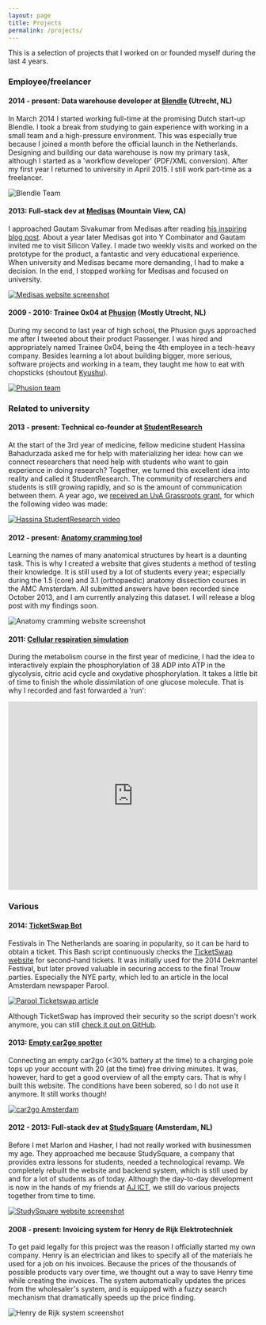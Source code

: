 ```yaml
---
layout: page
title: Projects
permalink: /projects/
---
```


This is a selection of projects that I worked on or founded myself during the last 4 years. 

### Employee/freelancer

#### 2014 - present: Data warehouse developer at [Blendle](https://blendle.com) (Utrecht, NL)

In March 2014 I started working full-time at the promising Dutch start-up Blendle. I took a break from studying to gain experience with working in a small team and a high-pressure environment. This was especially true because I joined a month before the official launch in the Netherlands. Designing and building our data warehouse is now my primary task, although I started as a 'workflow developer' (PDF/XML conversion). After my first year I returned to university in April 2015. I still work part-time as a freelancer.

![Blendle Team](/images/blendle_team.jpg)


#### 2013: Full-stack dev at [Medisas](http://medisas.com) (Mountain View, CA)

I approached Gautam Sivakumar from Medisas after reading [his inspiring blog post](http://gs.posthaven.com/why-i-quit-medicine). About a year later Medisas got into Y Combinator and Gautam invited me to visit Silicon Valley. I made two weekly visits and worked on the prototype for the product, a fantastic and very educational experience. When university and Medisas became more demanding, I had to make a decision. In the end, I stopped working for Medisas and focused on university.

[![Medisas website screenshot](/images/medisas_website.png)](http://medisas.com)


#### 2009 - 2010: Trainee 0x04 at [Phusion](http://www.phusion.nl) (Mostly Utrecht, NL)

During my second to last year of high school, the Phusion guys approached me after I tweeted about their product Passenger. I was hired and appropriately named Trainee 0x04, being the 4th employee in a tech-heavy company. Besides learning a lot about building bigger, more serious, software projects and working in a team, they taught me how to eat with chopsticks (shoutout [Kyushu](http://www.kyushu.nl/)).

[![Phusion team](/images/phusion.png)](http://www.phusion.nl)

### Related to university

#### 2013 - present: Technical co-founder at [StudentResearch](https://www.studentresearch.nl)
At the start of the 3rd year of medicine, fellow medicine student Hassina Bahadurzada asked me for help with materializing her idea: how can we connect researchers that need help with students who want to gain experience in doing research? Together, we turned this excellent idea into reality and called it StudentResearch. The community of researchers and students is still growing rapidly, and so is the amount of communication between them. A year ago, we [received an UvA Grassroots grant](http://icto.uva.nl/icto-centraal/uva-grassroots/ter-inspiratie/ter-inspiratie/ter-inspiratie/content/folder/uitbreiding-studentresearch-kopie.html?page=2&pageSize=20), for which the following video was made:

[![Hassina StudentResearch video](/images/studentresearch_grassroots_video.png)](http://streamingmedia.uva.nl/asset/detail/X2VWfTSK8HW8DOCcTlav1lkD)


#### 2012 - present: [Anatomy cramming tool](https://anatomie.plict.nl)

Learning the names of many anatomical structures by heart is a daunting task. This is why I created a website that gives students a method of testing their knowledge. It is still used by a lot of students every year; especially during the 1.5 (core) and 3.1 (orthopaedic) anatomy dissection courses in the AMC Amsterdam. All submitted answers have been recorded since October 2013, and I am currently analyzing this dataset. I will release a blog post with my findings soon.

![Anatomy cramming website screenshot](/images/anatomy_website_screenshot.png)


#### 2011: [Cellular respiration simulation](http://metabolism.plict.nl)
During the metabolism course in the first year of medicine, I had the idea to interactively explain the phosphorylation of 38 ADP into ATP in the glycolysis, citric acid cycle and oxydative phosphorylation. It takes a little bit of time to finish the whole dissimilation of one glucose molecule. That is why I recorded and fast forwarded a 'run':

<iframe width="100%" height="380" src="https://www.youtube.com/embed/w_MUa8S17RQ" frameborder="0" allowfullscreen></iframe>


### Various

#### 2014: [TicketSwap Bot](https://gist.github.com/pepijn/c683c3b26da66846dbcc)

Festivals in The Netherlands are soaring in popularity, so it can be hard to obtain a ticket. This Bash script continuously checks the [TicketSwap website](https://ticketswap.nl) for second-hand tickets. It was initially used for the 2014 Dekmantel Festival, but later proved valuable in securing access to the final Trouw parties. Especially the NYE party, which led to an article in the local Amsterdam newspaper Parool.

[![Parool Ticketswap article](/images/parool_ticketswap.png)](http://www.parool.nl/parool/nl/12/CULTUUR/article/detail/3816986/2014/12/23/Slim-bedacht-computerprogramma-scoort-kaartjes-op-Ticketswap.dhtml)

Although TicketSwap has improved their security so the script doesn't work anymore, you can still [check it out on GitHub](https://gist.github.com/pepijn/c683c3b26da66846dbcc).


#### 2013: [Empty car2go spotter](http://plict.nl/car2go)

Connecting an empty car2go (<30% battery at the time) to a charging pole tops up your account with 20 (at the time) free driving minutes. It was, however, hard to get a good overview of all the empty cars. That is why I built this website. The conditions have been sobered, so I do not use it anymore. It still works though!

[![car2go Amsterdam](/images/car2go.png)](http://plict.nl/car2go)


#### 2012 - 2013: Full-stack dev at [StudySquare](https://www.studysquare.nl) (Amsterdam, NL)

Before I met Marlon and Hasher, I had not really worked with businessmen my age. They approached me because StudySquare, a company that provides extra lessons for students, needed a technological revamp. We completely rebuilt the website and backend system, which is still used by and for a lot of students as of today. Although the day-to-day development is now in the hands of my friends at [AJ ICT](http://www.ajict.nl), we still do various projects together from time to time.

[![StudySquare website screenshot](/images/studysquare.png)](https://www.studysquare.nl)

#### 2008 - present: Invoicing system for Henry de Rijk Elektrotechniek
To get paid legally for this project was the reason I officially started my own company. Henry is an electrician and likes to specify all of the materials he used for a job on his invoices. Because the prices of the thousands of possible products vary over time, we thought out a way to save Henry time while creating the invoices. The system automatically updates the prices from the wholesaler's system, and is equipped with a fuzzy search mechanism that dramatically speeds up the price finding.

![Henry de Rijk system screenshot](/images/henry_de_rijk_system_screenshot.png)
